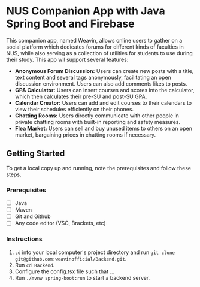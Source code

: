 # NUS Companion App with Java Spring Boot and Firebase

This companion app, named Weavin, allows online users to gather on a social platform which dedicates forums for different kinds of faculties in NUS, while also serving as a collection of utilities for students to use during their study. This app wil support several features:

* **Anonymous Forum Discussion:** Users can create new posts with a title, text content and several tags anonymously, facilitating an open discussion environment. Users can also add comments likes to posts. 
* **GPA Calculator:** Users can insert courses and scores into the calculator, which then calculates their pre-SU and post-SU GPA.
* **Calendar Creator:** Users can add and edit courses to their calendars to view their schedules efficiently on their phones.
* **Chatting Rooms:** Users directly communicate with other people in private chatting rooms with built-in reporting and safety measures.
* **Flea Market:** Users can sell and buy unused items to others on an open market, bargaining prices in chatting rooms if necessary.

## Getting Started

To get a local copy up and running, note the prerequisites and follow these steps.

### Prerequisites

- [ ] Java
- [ ] Maven
- [ ] Git and Github
- [ ] Any code editor (VSC, Brackets, etc)

### Instructions
1. `cd` into your local computer's project directory and run `git clone git@github.com:weavinofficial/Backend.git`.
2. Run `cd Backend`.
3. Configure the config.tsx file such that ...
4. Run `./mvnw spring-boot:run` to start a backend server.

